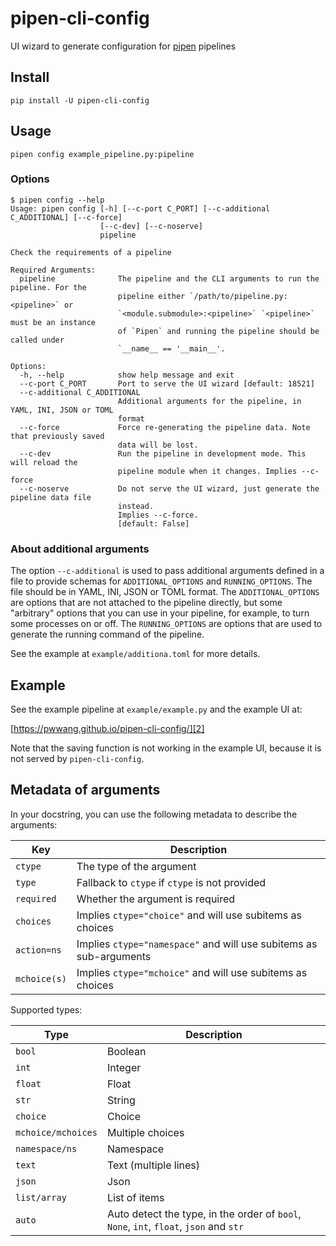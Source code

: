 # pipen-cli-config

UI wizard to generate configuration for [pipen][1] pipelines

## Install

```shell
pip install -U pipen-cli-config
```

## Usage

```shell
pipen config example_pipeline.py:pipeline
```

### Options

```shell
$ pipen config --help
Usage: pipen config [-h] [--c-port C_PORT] [--c-additional C_ADDITIONAL] [--c-force]
                    [--c-dev] [--c-noserve]
                    pipeline

Check the requirements of a pipeline

Required Arguments:
  pipeline              The pipeline and the CLI arguments to run the pipeline. For the
                        pipeline either `/path/to/pipeline.py:<pipeline>` or
                        `<module.submodule>:<pipeline>` `<pipeline>` must be an instance
                        of `Pipen` and running the pipeline should be called under
                        `__name__ == '__main__'.

Options:
  -h, --help            show help message and exit
  --c-port C_PORT       Port to serve the UI wizard [default: 18521]
  --c-additional C_ADDITIONAL
                        Additional arguments for the pipeline, in YAML, INI, JSON or TOML
                        format
  --c-force             Force re-generating the pipeline data. Note that previously saved
                        data will be lost.
  --c-dev               Run the pipeline in development mode. This will reload the
                        pipeline module when it changes. Implies --c-force
  --c-noserve           Do not serve the UI wizard, just generate the pipeline data file
                        instead.
                        Implies --c-force.
                        [default: False]
```

### About additional arguments

The option `--c-additional` is used to pass additional arguments defined in a file to provide schemas for  `ADDITIONAL_OPTIONS` and `RUNNING_OPTIONS`. The file should be in YAML, INI, JSON or TOML format. The `ADDITIONAL_OPTIONS` are options that are not attached to the pipeline directly, but some "arbitrary" options that you can use in your pipeline, for example, to turn some processes on or off. The `RUNNING_OPTIONS` are options that are used to generate the running command of the pipeline.

See the example at `example/additiona.toml` for more details.

## Example

See the example pipeline at `example/example.py` and the example UI at:

[https://pwwang.github.io/pipen-cli-config/][2]

Note that the saving function is not working in the example UI, because it is not served by `pipen-cli-config`.

## Metadata of arguments

In your docstring, you can use the following metadata to describe the arguments:

| Key | Description |
| --- | --- |
| `ctype` | The type of the argument |
| `type` | Fallback to `ctype` if `ctype` is not provided |
| `required` | Whether the argument is required |
| `choices` | Implies `ctype="choice"` and will use subitems as choices |
| `action=ns` | Implies `ctype="namespace"` and will use subitems as sub-arguments |
| `mchoice(s)` | Implies `ctype="mchoice"` and will use subitems as choices |

Supported types:

| Type | Description |
| --- | --- |
| `bool` | Boolean |
| `int` | Integer |
| `float` | Float |
| `str` | String |
| `choice` | Choice |
| `mchoice/mchoices` | Multiple choices |
| `namespace/ns` | Namespace |
| `text` | Text (multiple lines) |
| `json` | Json |
| `list/array` | List of items |
| `auto` | Auto detect the type, in the order of `bool`, `None`, `int`, `float`, `json` and `str` |

[1]: https://github.com/pwwang/pipen
[2]: https://pwwang.github.io/pipen-cli-config/
